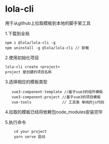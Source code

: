 # lola-cli
用于从github上拉取模板到本地的脚手架工具 

1.下载到全局
```
npm i @lola/lola-cli -g
npm uninstall -g @lola/lola-cli // 卸载
```

2.使用初始化项目
```
lola-cli create <project>
project 是创建的项目名称
```

3.选择相应的模板类型
```
   vue3-component-template //基于vue3的组件模板
   vue3-component-project //基于vue3的项目模板
   vue-tools              // 工具类 单纯的js代码
```

4.拉取的模板已经将依赖包node_modules安装完毕


5.执行命令
```
    cd your project
    yarn serve 启动
```

